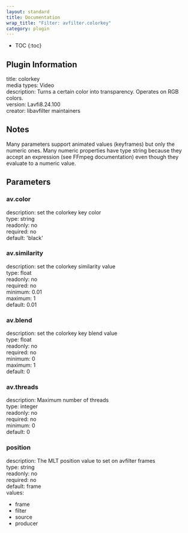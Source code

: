 ```yaml
---
layout: standard
title: Documentation
wrap_title: "Filter: avfilter.colorkey"
category: plugin
---
```

* TOC
{:toc}

## Plugin Information

title: colorkey  
media types:
Video  
description: Turns a certain color into transparency. Operates on RGB colors.  
version: Lavfi8.24.100  
creator: libavfilter maintainers  

## Notes

Many parameters support animated values (keyframes) but only the numeric ones. Many numeric properties have type string because they accept an expression (see FFmpeg documentation) even though they evaluate to a numeric value.

## Parameters

### av.color

  
description:
set the colorkey key color  
type: string  
readonly: no  
required: no  
default: 'black'  

### av.similarity

  
description:
set the colorkey similarity value  
type: float  
readonly: no  
required: no  
minimum: 0.01  
maximum: 1  
default: 0.01  

### av.blend

  
description:
set the colorkey key blend value  
type: float  
readonly: no  
required: no  
minimum: 0  
maximum: 1  
default: 0  

### av.threads

  
description:
Maximum number of threads  
type: integer  
readonly: no  
required: no  
minimum: 0  
default: 0  

### position

  
description:
The MLT position value to set on avfilter frames  
type: string  
readonly: no  
required: no  
default: frame  
values:  

* frame
* filter
* source
* producer

